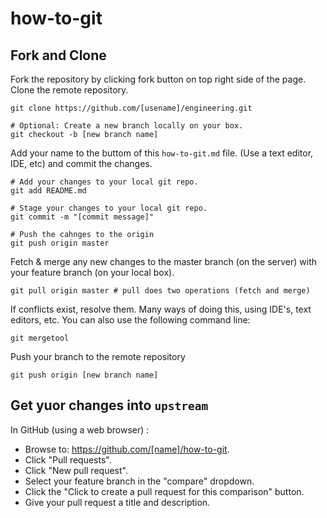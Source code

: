 how-to-git
==========

Fork and Clone
--------------

Fork the repository by clicking fork button on top right side of the page. Clone the remote repository.

```
git clone https://github.com/[usename]/engineering.git

# Optional: Create a new branch locally on your box.
git checkout -b [new branch name]
```

Add your name to the buttom of this `how-to-git.md` file.  (Use a text editor, IDE, etc) and commit the changes.

```
# Add your changes to your local git repo.  
git add README.md 

# Stage your changes to your local git repo.
git commit -m "[commit message]"

# Push the cahnges to the origin
git push origin master
```

Fetch & merge any new changes to the master branch (on the server) with your feature branch (on your local box).  

```
git pull origin master # pull does two operations (fetch and merge)
```

If conflicts exist, resolve them.
Many ways of doing this, using IDE's, text editors, etc.
You can also use the following command line:

```
git mergetool
```  

Push your branch to the remote repository

```
git push origin [new branch name] 
```

Get yuor changes into `upstream`
-----------------------------

In GitHub (using a web browser) :

- Browse to: https://github.com/[name]/how-to-git.
- Click "Pull requests".
- Click "New pull request".
- Select your feature branch in the "compare" dropdown.
- Click the "Click to create a pull request for this comparison" button.
- Give your pull request a title and description.
